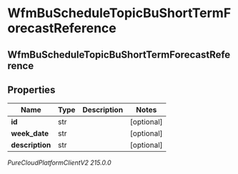 # WfmBuScheduleTopicBuShortTermForecastReference

## WfmBuScheduleTopicBuShortTermForecastReference

## Properties

|Name | Type | Description | Notes|
|------------ | ------------- | ------------- | -------------|
| **id** | str |  | [optional] |
| **week_date** | str |  | [optional] |
| **description** | str |  | [optional] |



_PureCloudPlatformClientV2 215.0.0_

